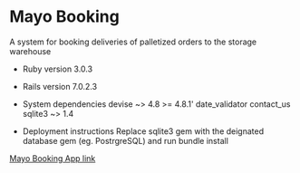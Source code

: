 # Mayo Booking

 A system for booking deliveries of palletized orders to the storage warehouse

* Ruby version
3.0.3
* Rails version
7.0.2.3

* System dependencies
devise ~> 4.8 >= 4.8.1'
date_validator
contact_us
sqlite3 ~> 1.4

* Deployment instructions
Replace sqlite3 gem with the deignated database gem (eg. PostrgreSQL) and run bundle install

[Mayo Booking App link](https://mayo-booking.herokuapp.com)

